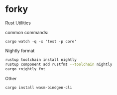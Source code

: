 # forky
Rust Utilities


common commands:
```
cargo watch -q -x 'test -p core'

```


Nightly format

```sh
rustup toolchain install nightly
rustup component add rustfmt --toolchain nightly
cargo +nightly fmt
```

Other
```sh
cargo install wasm-bindgen-cli

```